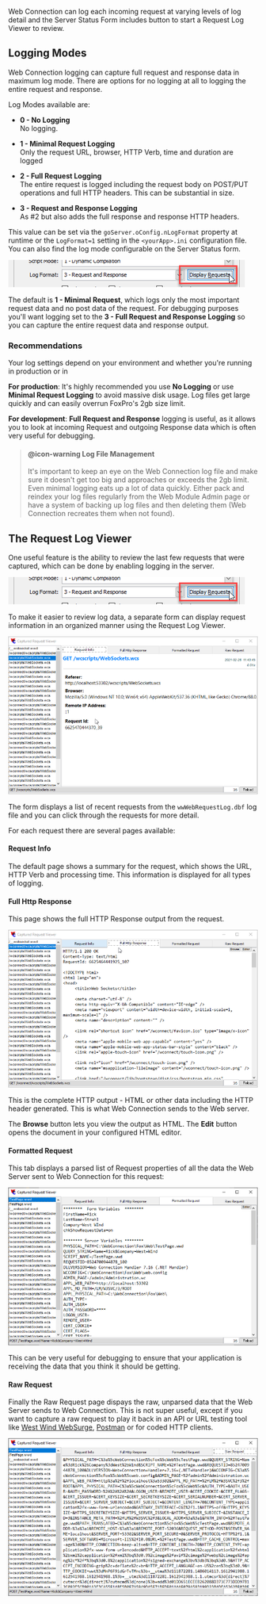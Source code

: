 ﻿Web Connection can log each incoming request at varying levels of log detail and the Server Status Form includes button to start a Request Log Viewer to review.

## Logging Modes
Web Connection logging can capture full request and response data in maximum log mode. There are options for no logging at all to logging the entire request and response. 

Log Modes available are:

* **0 - No Logging**  
No logging.

* **1 - Minimal Request Logging**  
Only the request URL, browser, HTTP Verb, time and duration are logged

* **2 - Full Request Logging**  
The entire request is logged including the request body on POST/PUT operations and full HTTP headers. This can be substantial in size.

* **3 - Request and Response Logging**   
As #2 but also adds the full response and response HTTP headers. 

This value can be set via the `goServer.oConfig.nLogFormat` property at runtime or the `LogFormat=1` setting in the `<yourApp>.ini` configuration file. You can also find the log mode configurable on the Server Status form.

![](IMAGES/ManagementConsole/serverstatus_saverequest.png)

The default is **1 - Minimal Request**, which logs only the most important request data and no post data of the request. For debugging purposes you'll want logging set to the **3 - Full Request and Response Logging** so you can capture the entire request data and response output.

### Recommendations
Your log settings depend on your environment and whether you're running in production or in 

**For production**: It's highly recommended you use **No Logging** or use **Minimal Request Logging** to avoid massive disk usage. Log files get large quickly and can easily overrun FoxPro's 2gb size limit.

**For development**: **Full Request and Response** logging is useful, as it allows you to look at incoming Request and outgoing Response data which is often very useful for debugging. 

> #### @icon-warning Log File Management
> It's important to keep an eye on the Web Connection log file and make sure it doesn't get too big and approaches or exceeds the 2gb limit. Even minimal logging eats up a lot of data quickly. Either pack and reindex your log files regularly from the Web Module Admin page or have a system of backing up log files and then deleting them (Web Connection recreates them when not found).


## The Request Log Viewer
One useful feature is the ability to review the last few requests that were captured, which can be done by enabling logging in the server.

![](IMAGES/ManagementConsole/serverstatus_saverequest.png)


To make it easier to review log data, a separate form can display request information in an organized manner using the Request Log Viewer. 

![](IMAGES/ManagementConsole/RequestLogViewer.png)

The form displays a list of recent requests from the `wwWebRequestLog.dbf` log file and you can click through the requests for more detail.

For each request there are several pages available:

#### Request Info
The default page shows a summary for the request, which shows the URL, HTTP Verb and processing time. This information is displayed for all types of logging.

#### Full Http Response
This page shows the full HTTP Response output from the request.

![](IMAGES/ManagementConsole/RequestLogViewerFullResponse.png)

This is the complete HTTP output - HTML or other data including the HTTP header generated. This is what Web Connection sends to the Web server.

The **Browse** button lets you view the output as HTML. The **Edit** button opens the document in your configured HTML editor.

#### Formatted Request
This tab displays a parsed list of Request properties of all the data the Web Server sent to Web Connection for this request:

![](IMAGES/ManagementConsole/RequestLogViewerFormattedRequest.png)

This can be very useful for debugging to ensure that your application is receiving the data that you think it should be getting.

#### Raw Request
Finally the Raw Request page dispays the raw, unparsed  data that the Web Server sends to Web Connection. This is not super useful, except if you want to capture a raw request to play it back in an API or URL testing tool like [West Wind WebSurge](https://websurge.west-wind.com), [Postman](https://www.postman.com/) or for coded HTTP clients.

![](IMAGES/ManagementConsole/RequestLogViewerRawRequest.png)